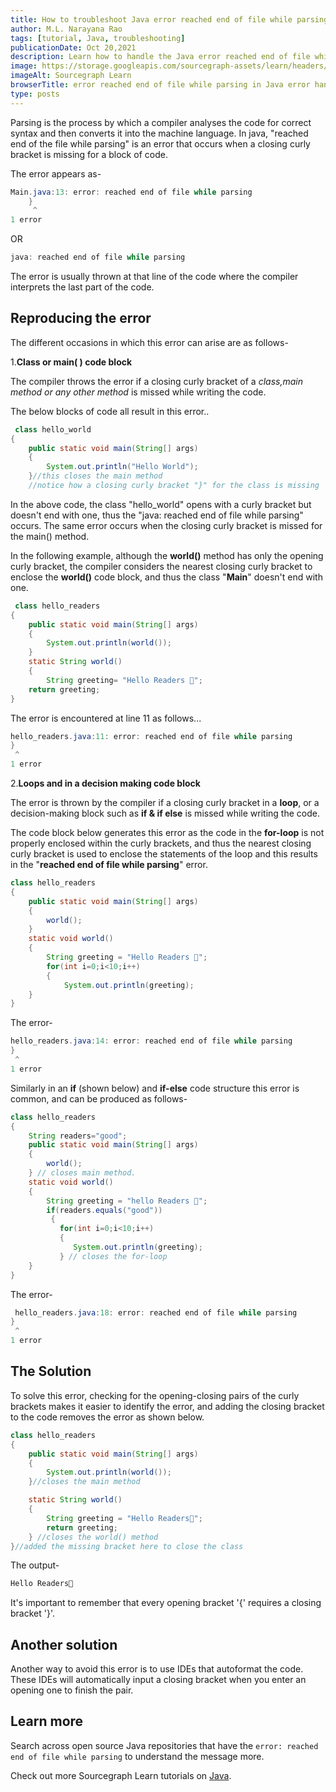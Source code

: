 ```yaml
---
title: How to troubleshoot Java error reached end of file while parsing
author: M.L. Narayana Rao
tags: [tutorial, Java, troubleshooting]
publicationDate: Oct 20,2021
description: Learn how to handle the Java error reached end of file while parsing
image: https://storage.googleapis.com/sourcegraph-assets/learn/headers/sourcegraph-learn-header.png
imageAlt: Sourcegraph Learn
browserTitle: error reached end of file while parsing in Java error handling
type: posts
---
```


Parsing is the process by which a compiler analyses the code for correct syntax and then converts it into the machine language. In java, "reached end of the file while parsing" is an error that occurs when a closing curly bracket is missing for a block of code.

The error appears as-
```java
Main.java:13: error: reached end of file while parsing
	}
	 ^
1 error
```

 OR

```java
java: reached end of file while parsing
```

The error is usually thrown at that line of the code where the compiler interprets the last part of the code.
## Reproducing the error

The different occasions in which this error can arise are as follows-

1.**Class or main( ) code block**

The compiler throws the error if a closing curly bracket of a   *class,main method or any other method* is missed while writing the code. 

The below blocks of code all result in this error..

```java
 class hello_world
{
	public static void main(String[] args) 
	{
		System.out.println("Hello World");
	}//this closes the main method
    //notice how a closing curly bracket "}" for the class is missing
```
In the above code, the class "hello_world" opens with a curly bracket but doesn't end with one, thus the "java: reached end of file while parsing" occurs. The same error occurs when the closing curly bracket is missed for the main() method.

In the following example, although the **world()** method has only the opening curly bracket, the compiler considers the nearest closing curly bracket to enclose the **world()** code block, and thus the class "**Main**" doesn't end with one.

```java
 class hello_readers
{
    public static void main(String[] args)
    {
        System.out.println(world());
    }
    static String world()
    {
        String greeting= "Hello Readers 👋";
    return greeting;
}
```
The error is encountered at line 11 as follows...
```java
hello_readers.java:11: error: reached end of file while parsing
}
 ^
1 error
```

2.**Loops and in a decision making code block**

The error is thrown by the compiler if a closing curly bracket in a   **loop**, or a decision-making block such as **if & if else** is missed while writing the code.

The code block below generates this error as the code in the **for-loop** is not properly enclosed within the curly brackets, and thus the nearest closing curly bracket is used to enclose the statements of the loop and this results in the "**reached end of file while parsing**" error.
```java
class hello_readers
{
    public static void main(String[] args) 
    {
        world();
    }
    static void world()
    {
        String greeting = "Hello Readers 👋";
        for(int i=0;i<10;i++)
        {
            System.out.println(greeting);
    }
}
```
The error-
```java
hello_readers.java:14: error: reached end of file while parsing
}
 ^
1 error
```
Similarly in an **if** (shown below) and **if-else** code structure this error is common, and can be produced as follows-

```java
class hello_readers
{
    String readers="good";
    public static void main(String[] args)
    {
        world();
    } // closes main method.
    static void world()
    {
        String greeting = "hello Readers 👋";
        if(readers.equals("good"))
         {
           for(int i=0;i<10;i++)
           {
              System.out.println(greeting);
           } // closes the for-loop
    }
}
```
The error-
```java
 hello_readers.java:18: error: reached end of file while parsing
}
 ^
1 error
```
## The Solution

To solve this error, checking for the opening-closing pairs of the curly brackets makes it easier to identify the error, and adding the closing bracket to the code removes the error as shown below.
```java
class hello_readers
{
    public static void main(String[] args)
    {
        System.out.println(world());
    }//closes the main method

    static String world()
    {
        String greeting = "Hello Readers👋";
        return greeting;
    } //closes the world() method
}//added the missing bracket here to close the class
```
The output-
```java
Hello Readers👋
```
It's important to remember that every opening bracket '{' requires a closing bracket '}'.

## Another solution

Another way to avoid this error is to use IDEs that autoformat the code. These IDEs will automatically input a closing bracket when you enter an opening one to finish the pair.



## Learn more

Search across open source Java repositories that have the `error: reached end of file while parsing` to understand the message more.

<SourcegraphSearch query="error: reached end of file while parsing lang:java" patternType="literal"/>

Check out more Sourcegraph Learn tutorials on [Java](https://learn.sourcegraph.com/tags/java).
